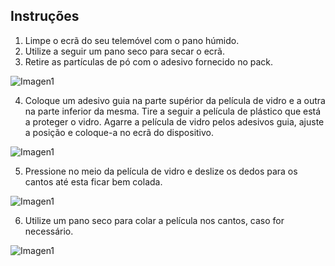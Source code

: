 ## Instruções

1.  Limpe o ecrã do seu telemóvel com o pano húmido.
2.  Utilize a seguir um pano seco para secar o ecrã.
3. Retire as partículas de pó com o adesivo fornecido no pack.

![Imagen1](http://static.energysistem.com/images/manuals/42689/5965eef1eecfd.jpg)

4. Coloque um adesivo guia na parte supérior da película de vidro e a outra na parte inferior da mesma. Tire a seguir a película de plástico que está a proteger o vidro. Agarre a película de vidro pelos adesivos guia, ajuste a posição e coloque-a no ecrã do dispositivo.

![Imagen1](http://static.energysistem.com/images/manuals/44362/599573bf63a54.jpg)

5. Pressione no meio da película de vidro e deslize os dedos para os cantos até esta ficar bem colada.

![Imagen1](http://static.energysistem.com/images/manuals/42689/5965ef00d03b6.jpg)

6. Utilize um pano seco para colar a película nos cantos, caso for necessário.

![Imagen1](http://static.energysistem.com/images/manuals/42689/5965ef0655283.jpg)

